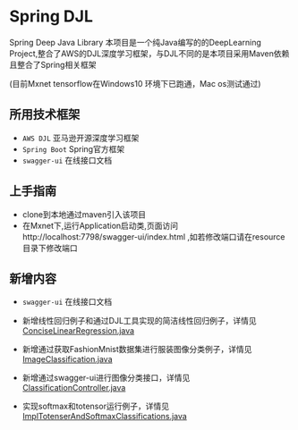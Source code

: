 # Spring DJL
Spring Deep Java Library
本项目是一个纯Java编写的的DeepLearning Project,整合了AWS的DJL深度学习框架，与DJL不同的是本项目采用Maven依赖且整合了Spring相关框架

(目前Mxnet tensorflow在Windows10 环境下已跑通，Mac os测试通过)

## 所用技术框架

* `AWS DJL` 亚马逊开源深度学习框架
* `Spring Boot` Spring官方框架
* `swagger-ui` 在线接口文档

## 上手指南
* clone到本地通过maven引入该项目<br>
* 在Mxnet下,运行Application启动类,页面访问http://localhost:7798/swagger-ui/index.html ,如若修改端口请在resource目录下修改端口<br>

## 新增内容 
* `swagger-ui` 在线接口文档

* 新增线性回归例子和通过DJL工具实现的简洁线性回归例子，详情见[ConciseLinearRegression.java](https://github.com/Jzow/FastDJL/blob/master/mxnet/src/main/java/com/example/ConciseLinearRegression.java)

* 新增通过获取FashionMnist数据集进行服装图像分类例子，详情见[ImageClassification.java](https://github.com/Jzow/FastDJL/blob/master/mxnet/src/main/java/com/example/ImageClassification.java)

* 新增通过swagger-ui进行图像分类接口，详情见[ClassificationController.java](https://github.com/Jzow/FastDJL/blob/master/mxnet/src/main/java/com/controller/ClassificationController.java)

* 实现softmax和totensor运行例子，详情见[ImplTotenserAndSoftmaxClassifications.java](https://github.com/Jzow/FastDJL/blob/master/mxnet/src/main/java/com/example/ImplTotenserAndSoftmaxClassifications.java)
